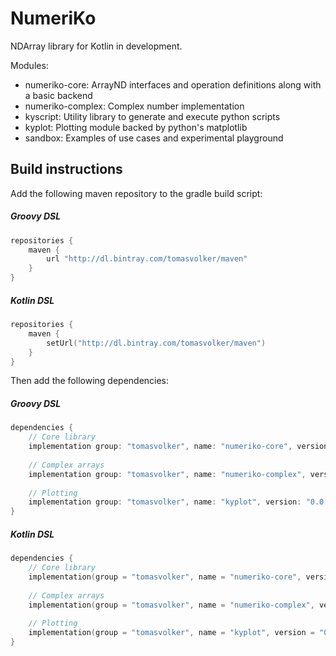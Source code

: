 # NumeriKo

NDArray library for Kotlin in development.

Modules:

- numeriko-core: ArrayND interfaces and operation definitions along with a basic backend
- numeriko-complex: Complex number implementation
- kyscript: Utility library to generate and execute python scripts
- kyplot: Plotting module backed by python's matplotlib
- sandbox: Examples of use cases and experimental playground

## Build instructions

Add the following maven repository to the gradle build script:

##### Groovy DSL
```groovy
repositories {
    maven {
        url "http://dl.bintray.com/tomasvolker/maven"
    }
}
```
##### Kotlin DSL
```kotlin
repositories {
    maven {
        setUrl("http://dl.bintray.com/tomasvolker/maven")
    }
}
```

Then add the following dependencies:

##### Groovy DSL
```groovy
dependencies {
    // Core library
    implementation group: "tomasvolker", name: "numeriko-core", version: "0.0.2"
    
    // Complex arrays
    implementation group: "tomasvolker", name: "numeriko-complex", version: "0.0.1"
        
    // Plotting
    implementation group: "tomasvolker", name: "kyplot", version: "0.0.1"
}

```
##### Kotlin DSL
```kotlin
dependencies {
    // Core library
    implementation(group = "tomasvolker", name = "numeriko-core", version = "0.0.2")
    
    // Complex arrays
    implementation(group = "tomasvolker", name = "numeriko-complex", version = "0.0.1")
    
    // Plotting
    implementation(group = "tomasvolker", name = "kyplot", version = "0.0.1")
}
```

